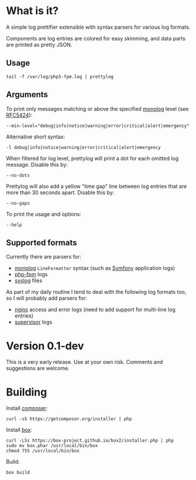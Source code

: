 
What is it?
===========

A simple log prettifier extensible with syntax parsers for various log formats.

Components are log entries are colored for easy skimming, and data parts are printed as pretty JSON.


Usage
-----

	tail -f /var/log/php5-fpm.log | prettylog

Arguments
---------

To print only messages matching or above the specified [monolog](https://github.com/Seldaek/monolog)
level (see [RFC5424](http://tools.ietf.org/html/rfc5424)):

	--min-level="debug|info|notice|warning|error|critical|alert|emergency"

Alternative short syntax:

	-l debug|info|notice|warning|error|critical|alert|emergency

When filtered for log level, prettylog will print a dot for each omitted log message. Disable this by:

	--no-dots

Prettylog will also add a yellow "time gap" line between log entries that are more than 30 seconds apart. Disable this by:

	--no-gaps

To print the usage and options:

	--help

Supported formats
-----------------

Currently there are parsers for:

- [monolog](https://github.com/Seldaek/monolog) `LineFormatter` syntax (such as [Symfony](http://symfony.com/) application logs)
- [php-fpm](http://php-fpm.org/) logs
- [syslog](http://en.wikipedia.org/wiki/Syslog) files

As part of my daily routine I tend to deal with the following log formats too, so I will probably add parsers for:

- [nginx](http://nginx.org/) access and error logs (need to add support for multi-line log entries)
- [supervisor](http://supervisord.org/) logs


Version 0.1-dev
===============

This is a very early release. Use at your own risk. Comments and suggestions are welcome.

Building
========

Install [composer](https://getcomposer.org/): 

	curl -sS https://getcomposer.org/installer | php

Install [box](http://box-project.org/): 

	curl -LSs https://box-project.github.io/box2/installer.php | php
	sudo mv box.phar /usr/local/bin/box
	chmod 755 /usr/local/bin/box

Build:

	box build

